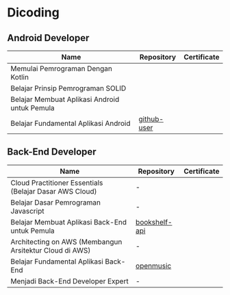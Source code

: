 # Dicoding

## Android Developer

| Name                                          | Repository                                               | Certificate |
| ---                                           | ---                                                      | ---         |
| Memulai Pemrograman Dengan Kotlin             |                                                          |             |
| Belajar Prinsip Pemrograman SOLID             |                                                          |             |
| Belajar Membuat Aplikasi Android untuk Pemula |                                                          |             |
| Belajar Fundamental Aplikasi Android          | [github-user](https://github.com/dhanifudin/github-user) |             |

## Back-End Developer

| Name                                                    | Repository                                                   | Certificate |
| ---                                                     | ---                                                          | ---         |
| Cloud Practitioner Essentials (Belajar Dasar AWS Cloud) | -                                                            |             |
| Belajar Dasar Pemrograman Javascript                    | -                                                            |             |
| Belajar Membuat Aplikasi Back-End untuk Pemula          | [bookshelf-api](https://github.com/dhanifudin/bookshelf-api) |             |
| Architecting on AWS (Membangun Arsitektur Cloud di AWS) | -                                                            |             |
| Belajar Fundamental Aplikasi Back-End                   | [openmusic](https://github.com/dhanifudin/openmusic)         |             |
| Menjadi Back-End Developer Expert                       | -                                                            |             |

